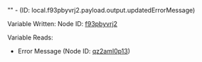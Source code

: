 "" - (ID: local.f93pbyvrj2.payload.output.updatedErrorMessage)

Variable Written:
Node ID: [f93pbyvrj2](../nodes/f93pbyvrj2.md)

Variable Reads:
* Error Message (Node ID: [qz2aml0p13](../nodes/qz2aml0p13.md))
